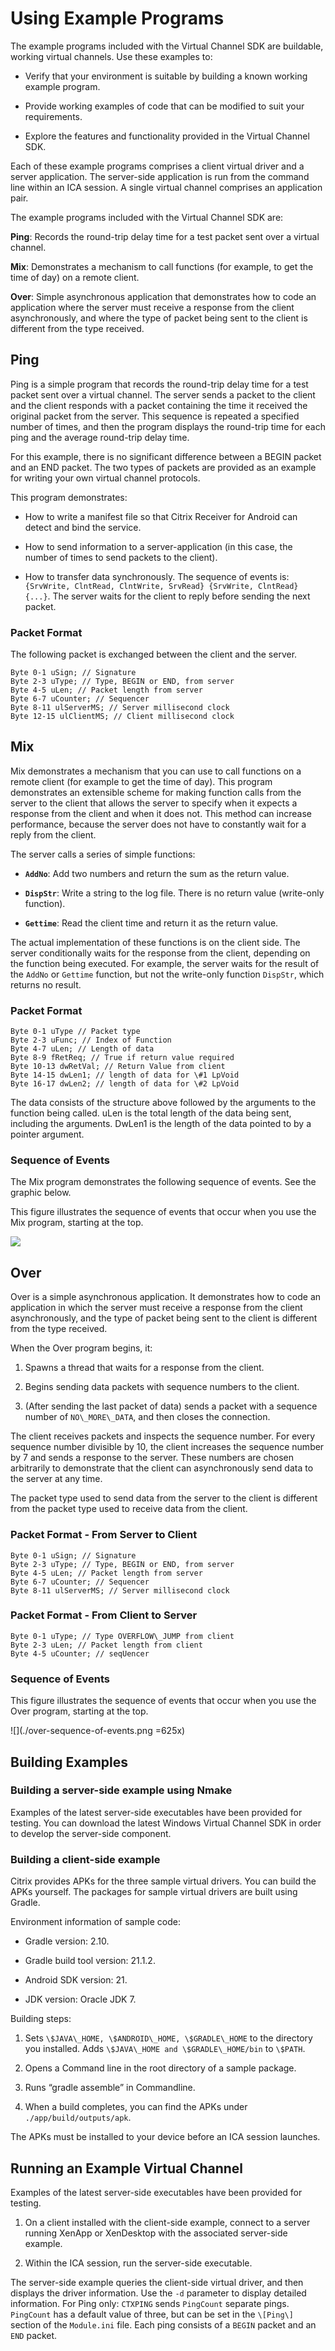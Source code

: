 # Using Example Programs

The example programs included with the Virtual Channel SDK are buildable, working virtual channels. Use these examples to:

* Verify that your environment is suitable by building a known working example program.

* Provide working examples of code that can be modified to suit your requirements.

* Explore the features and functionality provided in the Virtual Channel SDK.

Each of these example programs comprises a client virtual driver and a server application. The server-side application is run from the command line within an ICA session. A single virtual channel comprises an application pair.

The example programs included with the Virtual Channel SDK are:

**Ping**: Records the round-trip delay time for a test packet sent over a virtual channel.

**Mix**: Demonstrates a mechanism to call functions (for example, to get the time of day) on a remote client.

**Over**: Simple asynchronous application that demonstrates how to code an application where the server must receive a response from the client asynchronously, and where the type of packet being sent to the client is different from the type received.

## Ping

Ping is a simple program that records the round-trip delay time for a test packet sent over a virtual channel. The server sends a packet to the client and the client responds with a packet containing the time it received the original packet from the server. This sequence is repeated a specified number of times, and then the program displays the round-trip time for each ping and the average round-trip delay time.

For this example, there is no significant difference between a BEGIN packet and an END packet. The two types of packets are provided as an example for writing your own virtual channel protocols.

This program demonstrates:

* How to write a manifest file so that Citrix Receiver for Android can detect and bind the service.

* How to send information to a server-application (in this case, the number of times to send packets to the client).

* How to transfer data synchronously. The sequence of events is: `{SrvWrite, ClntRead, ClntWrite, SrvRead} {SrvWrite, ClntRead} {...}`. The server waits for the client to reply before sending the next packet.

### Packet Format

The following packet is exchanged between the client and the server.

```
Byte 0-1 uSign; // Signature
Byte 2-3 uType; // Type, BEGIN or END, from server
Byte 4-5 uLen; // Packet length from server
Byte 6-7 uCounter; // Sequencer
Byte 8-11 ulServerMS; // Server millisecond clock
Byte 12-15 ulClientMS; // Client millisecond clock
```

## Mix

Mix demonstrates a mechanism that you can use to call functions on a
remote client (for example to get the time of day). This program
demonstrates an extensible scheme for making function calls from the
server to the client that allows the server to specify when it expects a
response from the client and when it does not. This method can increase
performance, because the server does not have to constantly wait for a
reply from the client.

The server calls a series of simple functions:

* **`AddNo`**: Add two numbers and return the sum as the return value.

* **`DispStr`**: Write a string to the log file. There is no return value (write-only function).

* **`Gettime`**: Read the client time and return it as the return value.

The actual implementation of these functions is on the client side. The server conditionally waits for the response from the client, depending on the function being executed. For example, the server waits for the result of the `AddNo` or `Gettime` function, but not the write-only function `DispStr`, which returns no result.

### Packet Format

```
Byte 0-1 uType // Packet type
Byte 2-3 uFunc; // Index of Function
Byte 4-7 uLen; // Length of data
Byte 8-9 fRetReq; // True if return value required
Byte 10-13 dwRetVal; // Return Value from client
Byte 14-15 dwLen1; // length of data for \#1 LpVoid
Byte 16-17 dwLen2; // length of data for \#2 LpVoid
```

The data consists of the structure above followed by the arguments to the function being called. uLen is the total length of the data being sent, including the arguments. DwLen1 is the length of the data pointed to by a pointer argument.

### Sequence of Events

The Mix program demonstrates the following sequence of events. See the graphic below.

This figure illustrates the sequence of events that occur when you use the Mix program, starting at the top.

![](./ping-sequence-of-events.png)

## Over

Over is a simple asynchronous application. It demonstrates how to code an application in which the server must receive a response from the client asynchronously, and the type of packet being sent to the client is different from the type received.

When the Over program begins, it:

1.  Spawns a thread that waits for a response from the client.

2.  Begins sending data packets with sequence numbers to the client.

3.  (After sending the last packet of data) sends a packet with a sequence number of `NO\_MORE\_DATA`, and then closes the connection.

The client receives packets and inspects the sequence number. For every sequence number divisible by 10, the client increases the sequence number by 7 and sends a response to the server. These numbers are chosen arbitrarily to demonstrate that the client can asynchronously send data to the server at any time.

The packet type used to send data from the server to the client is different from the packet type used to receive data from the client.

### Packet Format - From Server to Client

```
Byte 0-1 uSign; // Signature
Byte 2-3 uType; // Type, BEGIN or END, from server
Byte 4-5 uLen; // Packet length from server
Byte 6-7 uCounter; // Sequencer
Byte 8-11 ulServerMS; // Server millisecond clock
```

### Packet Format - From Client to Server
```
Byte 0-1 uType; // Type OVERFLOW\_JUMP from client
Byte 2-3 uLen; // Packet length from client
Byte 4-5 uCounter; // seqUencer
```

### Sequence of Events

This figure illustrates the sequence of events that occur when you use the Over program, starting at the top.

![](./over-sequence-of-events.png =625x)

## Building Examples

### Building a server-side example using Nmake

Examples of the latest server-side executables have been provided for testing. You can download the latest Windows Virtual Channel SDK in order to develop the server-side component.

### Building a client-side example

Citrix provides APKs for the three sample virtual drivers. You can build the APKs yourself. The packages for sample virtual drivers are built using Gradle.

Environment information of sample code:

-   Gradle version: 2.10.

-   Gradle build tool version: 21.1.2.

-   Android SDK version: 21.

-   JDK version: Oracle JDK 7.

Building steps:

1.  Sets `\$JAVA\_HOME, \$ANDROID\_HOME, \$GRADLE\_HOME` to the directory you installed. Adds `\$JAVA\_HOME and \$GRADLE\_HOME/bin` to `\$PATH`.

2.  Opens a Command line in the root directory of a sample package.

3.  Runs “gradle assemble” in Commandline.

4.  When a build completes, you can find the APKs under `./app/build/outputs/apk`.

The APKs must be installed to your device before an ICA session launches.

## Running an Example Virtual Channel

Examples of the latest server-side executables have been provided for testing.

1.  On a client installed with the client-side example, connect to a server running XenApp or XenDesktop with the associated server-side example.

2.  Within the ICA session, run the server-side executable.

The server-side example queries the client-side virtual driver, and then displays the driver information. Use the `-d` parameter to display detailed information. For Ping only: `CTXPING` sends `PingCount` separate pings. `PingCount` has a default value of three, but can be set in the `\[Ping\]` section of the `Module.ini` file. Each ping consists of a `BEGIN` packet and an `END` packet. 
